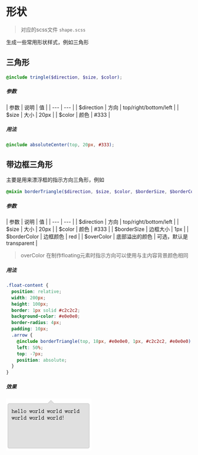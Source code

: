 # 形状

> 对应的scss文件 `shape.scss`

生成一些常用形状样式，例如三角形

## 三角形

```scss
@include tringle($direction, $size, $color);
```
##### 参数

| 参数 | 说明 | 值 |
| --- | --- | 
| $direction | 方向 | top/right/bottom/left |
| $size | 大小 | 20px |
| $color | 颜色 | #333 |

##### 用法
```scss
@include absoluteCenter(top, 20px, #333);
```

## 带边框三角形

主要是用来漂浮框的指示方向三角形，例如

```scss
@mixin borderTriangle($direction, $size, $color, $borderSize, $borderColor, $overColor: transparent);
```

##### 参数
| 参数 | 说明 | 值 |
| --- | --- | 
| $direction | 方向 | top/right/bottom/left |
| $size | 大小 | 20px |
| $color | 颜色 | #333 |
| $borderSize | 边框大小 | 1px |
| $borderColor | 边框颜色 | red |
| $overColor | 底部溢出的颜色 | 可选，默认是transparent |

> overColor 在制作floating元素时指示方向可以使用与主内容背景颜色相同

##### 用法
```scss
.float-content {
  position: relative;
  width: 200px;
  height: 100px;
  border: 1px solid #c2c2c2;
  background-color: #e0e0e0;
  border-radius: 4px;
  padding: 10px;
  .arrow {
    @include borderTriangle(top, 18px, #e0e0e0, 1px, #c2c2c2, #e0e0e0);
    left: 50%;
    top: -7px;
    position: absolute;
  }
}
```
##### 效果
![floating-div](imgs/floating.png)


